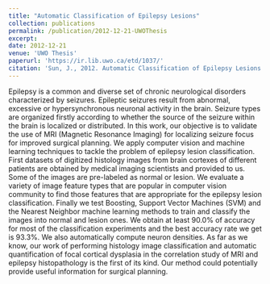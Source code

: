 ```yaml
---
title: "Automatic Classification of Epilepsy Lesions"
collection: publications
permalink: /publication/2012-12-21-UWOThesis
excerpt:
date: 2012-12-21
venue: 'UWO Thesis'
paperurl: 'https://ir.lib.uwo.ca/etd/1037/'
citation: 'Sun, J., 2012. Automatic Classification of Epilepsy Lesions (Master dissertation, Western University).'
---
```

Epilepsy is a common and diverse set of chronic neurological disorders characterized by seizures. Epileptic seizures result from abnormal, excessive or hypersynchronous neuronal activity in the brain. Seizure types are organized firstly according to whether the source of the seizure within the brain is localized or distributed. In this work, our objective is to validate the use of MRI (Magnetic Resonance Imaging) for localizing seizure focus for improved surgical planning. We apply computer vision and machine learning techniques to tackle the problem of epilepsy lesion classification. First datasets of digitized histology images from brain cortexes of different patients are obtained by medical imaging scientists and provided to us. Some of the images are pre-labeled as normal or lesion. We evaluate a variety of image feature types that are popular in computer vision community to find those features that are appropriate for the epilepsy lesion classification. Finally we test Boosting, Support Vector Machines (SVM) and the Nearest Neighbor machine learning methods to train and classify the images into normal and lesion ones. We obtain at least 90.0% of accuracy for most of the classification experiments and the best accuracy rate we get is 93.3%. We also automatically compute neuron densities. As far as we know, our work of performing histology image classification and automatic quantification of focal cortical dysplasia in the correlation study of MRI and epilepsy histopathology is the first of its kind. Our method could potentially provide useful information for surgical planning.

